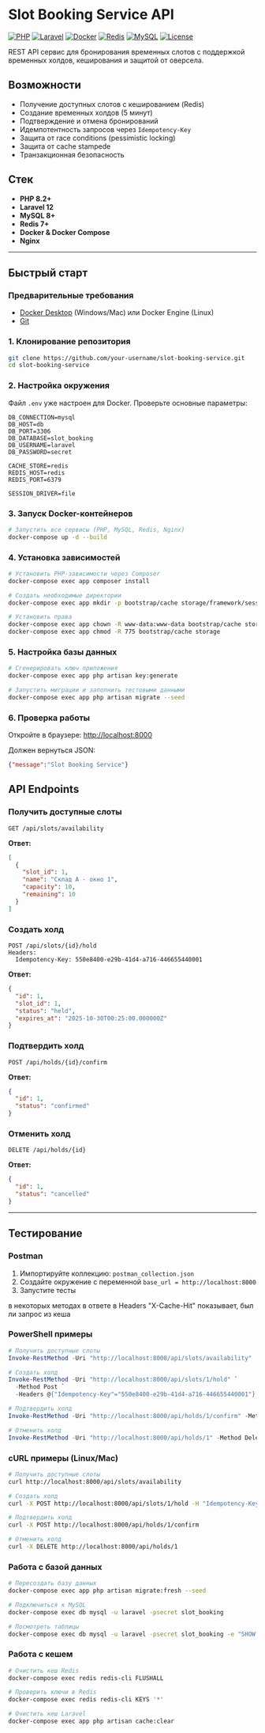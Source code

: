 # Slot Booking Service API

[![PHP](https://img.shields.io/badge/PHP-8.2+-777BB4?style=flat&logo=php&logoColor=white)](https://www.php.net/)
[![Laravel](https://img.shields.io/badge/Laravel-12-FF2D20?style=flat&logo=laravel&logoColor=white)](https://laravel.com/)
[![Docker](https://img.shields.io/badge/Docker-Ready-2496ED?style=flat&logo=docker&logoColor=white)](https://www.docker.com/)
[![Redis](https://img.shields.io/badge/Redis-7+-DC382D?style=flat&logo=redis&logoColor=white)](https://redis.io/)
[![MySQL](https://img.shields.io/badge/MySQL-8+-4479A1?style=flat&logo=mysql&logoColor=white)](https://www.mysql.com/)
[![License](https://img.shields.io/badge/License-MIT-green.svg)](LICENSE)

REST API сервис для бронирования временных слотов с поддержкой временных холдов, кеширования и защитой от оверсела.

## Возможности

- Получение доступных слотов с кешированием (Redis)
- Создание временных холдов (5 минут)
- Подтверждение и отмена бронирований
- Идемпотентность запросов через `Idempotency-Key`
- Защита от race conditions (pessimistic locking)
- Защита от cache stampede
- Транзакционная безопасность

## Стек

- **PHP 8.2+**
- **Laravel 12**
- **MySQL 8+**
- **Redis 7+**
- **Docker & Docker Compose**
- **Nginx**

---

## Быстрый старт

### Предварительные требования

- [Docker Desktop](https://www.docker.com/products/docker-desktop/) (Windows/Mac) или Docker Engine (Linux)
- [Git](https://git-scm.com/downloads)

### 1. Клонирование репозитория

```bash
git clone https://github.com/your-username/slot-booking-service.git
cd slot-booking-service
```

### 2. Настройка окружения

Файл `.env` уже настроен для Docker. Проверьте основные параметры:

```env
DB_CONNECTION=mysql
DB_HOST=db
DB_PORT=3306
DB_DATABASE=slot_booking
DB_USERNAME=laravel
DB_PASSWORD=secret

CACHE_STORE=redis
REDIS_HOST=redis
REDIS_PORT=6379

SESSION_DRIVER=file
```

### 3. Запуск Docker-контейнеров

```bash
# Запустить все сервисы (PHP, MySQL, Redis, Nginx)
docker-compose up -d --build
```
### 4. Установка зависимостей

```bash
# Установить PHP-зависимости через Composer
docker-compose exec app composer install

# Создать необходимые директории
docker-compose exec app mkdir -p bootstrap/cache storage/framework/sessions storage/framework/views storage/framework/cache

# Установить права
docker-compose exec app chown -R www-data:www-data bootstrap/cache storage
docker-compose exec app chmod -R 775 bootstrap/cache storage
```

### 5. Настройка базы данных

```bash
# Сгенерировать ключ приложения
docker-compose exec app php artisan key:generate

# Запустить миграции и заполнить тестовыми данными
docker-compose exec app php artisan migrate --seed
```

### 6. Проверка работы

Откройте в браузере: [http://localhost:8000](http://localhost:8000)

Должен вернуться JSON:
```json
{"message":"Slot Booking Service"}
```

## API Endpoints

### Получить доступные слоты

```http
GET /api/slots/availability
```

**Ответ:**
```json
[
  {
    "slot_id": 1,
    "name": "Склад А - окно 1",
    "capacity": 10,
    "remaining": 10
  }
]
```

### Создать холд

```http
POST /api/slots/{id}/hold
Headers:
  Idempotency-Key: 550e8400-e29b-41d4-a716-446655440001
```

**Ответ:**
```json
{
  "id": 1,
  "slot_id": 1,
  "status": "held",
  "expires_at": "2025-10-30T00:25:00.000000Z"
}
```

### Подтвердить холд

```http
POST /api/holds/{id}/confirm
```

**Ответ:**
```json
{
  "id": 1,
  "status": "confirmed"
}
```

### Отменить холд

```http
DELETE /api/holds/{id}
```

**Ответ:**
```json
{
  "id": 1,
  "status": "cancelled"
}
```

---

## Тестирование

### Postman

1. Импортируйте коллекцию: `postman_collection.json`
2. Создайте окружение с переменной `base_url = http://localhost:8000`
3. Запустите тесты

в некоторых методах в ответе в Headers "X-Cache-Hit" показывает, был ли запрос из кеша

### PowerShell примеры

```powershell
# Получить доступные слоты
Invoke-RestMethod -Uri "http://localhost:8000/api/slots/availability"

# Создать холд
Invoke-RestMethod -Uri "http://localhost:8000/api/slots/1/hold" `
  -Method Post `
  -Headers @{"Idempotency-Key"="550e8400-e29b-41d4-a716-446655440001"}

# Подтвердить холд
Invoke-RestMethod -Uri "http://localhost:8000/api/holds/1/confirm" -Method Post

# Отменить холд
Invoke-RestMethod -Uri "http://localhost:8000/api/holds/1" -Method Delete
```

### cURL примеры (Linux/Mac)

```bash
# Получить доступные слоты
curl http://localhost:8000/api/slots/availability

# Создать холд
curl -X POST http://localhost:8000/api/slots/1/hold -H "Idempotency-Key: 550e8400-e29b-41d4-a716-446655440001"

# Подтвердить холд
curl -X POST http://localhost:8000/api/holds/1/confirm

# Отменить холд
curl -X DELETE http://localhost:8000/api/holds/1
```

### Работа с базой данных

```bash
# Пересоздать базу данных
docker-compose exec app php artisan migrate:fresh --seed

# Подключиться к MySQL
docker-compose exec db mysql -u laravel -psecret slot_booking

# Посмотреть таблицы
docker-compose exec db mysql -u laravel -psecret slot_booking -e "SHOW TABLES;"
```

### Работа с кешем

```bash
# Очистить кеш Redis
docker-compose exec redis redis-cli FLUSHALL

# Проверить ключи в Redis
docker-compose exec redis redis-cli KEYS '*'

# Очистить кеш Laravel
docker-compose exec app php artisan cache:clear
```
